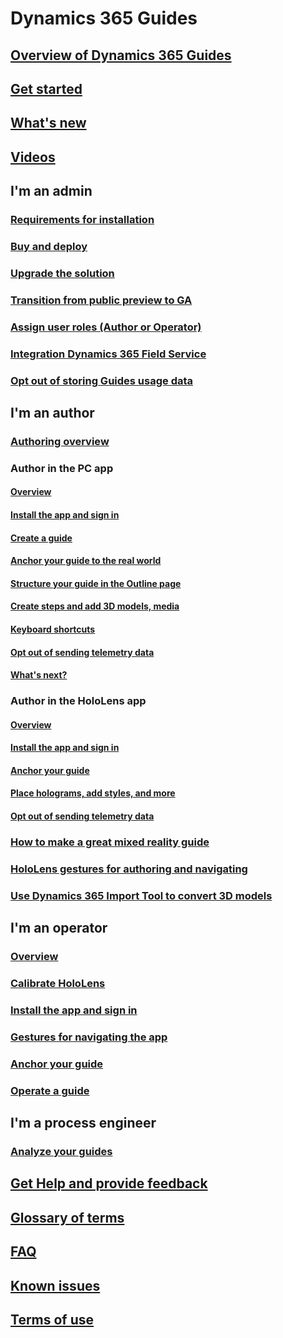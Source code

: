 # Dynamics 365 Guides
## [Overview of Dynamics 365 Guides](index.md)
## [Get started](get-started.md)
## [What's new](new.md)
## [Videos](videos.md)
## I'm an admin
### [Requirements for installation](requirements.md)
### [Buy and deploy](setup.md)
### [Upgrade the solution](upgrade.md)
### [Transition from public preview to GA](public-preview-transition.md)
### [Assign user roles (Author or Operator)](assign-role.md)
### [Integration Dynamics 365 Field Service](field-service.md)
### [Opt out of storing Guides usage data](data-opt-out.md)
## I'm an author
### [Authoring overview](authoring-overview.md)
### Author in the PC app
#### [Overview](pc-app-overview.md)
#### [Install the app and sign in](install-sign-in-pc-app.md)
#### [Create a guide](create-guide.md)
#### [Anchor your guide to the real world](anchor.md)
#### [Structure your guide in the Outline page](structure-guide.md)
#### [Create steps and add 3D models, media](create-steps-assign-media.md)
#### [Keyboard shortcuts](keyboard-shortcuts-pc-app.md)
#### [Opt out of sending telemetry data](data-opt-out-pc-app.md)
#### [What's next?](next-pc-app.md)
### Author in the HoloLens app
#### [Overview](hololens-app-overview.md)
#### [Install the app and sign in](install-sign-in-hololens-app.md)
#### [Anchor your guide](hololens-app-anchor.md)
#### [Place holograms, add styles, and more](hololens-app-orientation.md)
#### [Opt out of sending telemetry data](hololens-app-data-opt-out.md)
### [How to make a great mixed reality guide](great-guide.md)
### [HoloLens gestures for authoring and navigating](authoring-gestures.md)
### [Use Dynamics 365 Import Tool to convert 3D models](import-tool.md)
## I'm an operator
### [Overview](operator-overview.md)
### [Calibrate HoloLens](operator-calibrate.md)
### [Install the app and sign in](install-sign-in-operator.md)
### [Gestures for navigating the app](operator-gestures.md)
### [Anchor your guide](operator-anchor.md)
### [Operate a guide](operator-orientation.md)
## I'm a process engineer
### [Analyze your guides](analytics-guide.md)
## [Get Help and provide feedback](help.md)
## [Glossary of terms](glossary.md)
## [FAQ](faq.md)
## [Known issues](known-issues.md)
## [Terms of use](../legal/guides-service-terms.md)

